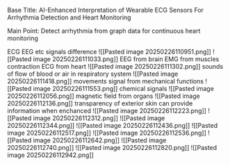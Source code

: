 Base Title:
AI-Enhanced Interpretation of Wearable ECG Sensors For Arrhythmia Detection and Heart Monitoring

Main Point:
Detect arrhythmia from graph data for continuous heart monitoring

ECG EEG etc signals difference
![[Pasted image 20250226110951.png]]
![[Pasted image 20250226111033.png]]
EEG from brain
EMG from muscles contraction
ECG from heart
![[Pasted image 20250226111302.png]]
sounds of flow of blood or air in respiratory system
![[Pasted image 20250226111418.png]]
movements signal from mechanical functions
![[Pasted image 20250226111553.png]]
chemical signals
![[Pasted image 20250226112056.png]]
magnetic field from organs
![[Pasted image 20250226112136.png]]
transparency of exterior skin can provide information when enchanced
![[Pasted image 20250226112223.png]]
![[Pasted image 20250226112312.png]]
![[Pasted image 20250226112344.png]]
![[Pasted image 20250226112436.png]]
![[Pasted image 20250226112517.png]]
![[Pasted image 20250226112536.png]]
![[Pasted image 20250226112642.png]]
![[Pasted image 20250226112740.png]]
![[Pasted image 20250226112820.png]]
![[Pasted image 20250226112942.png]]
